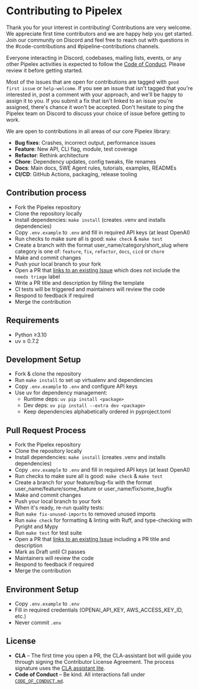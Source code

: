 # Contributing to Pipelex

Thank you for your interest in contributing! Contributions are very welcome. We appreciate first time contributors and we are happy help you get started. Join our community on Discord and feel free to reach out with questions in the #code-contributions and #pipeline-contributions channels.

Everyone interacting in Discord, codebases, mailing lists, events, or any other Pipelex activities is expected to follow the [Code of Conduct](CODE_OF_CONDUCT.md). Please review it before getting started.

Most of the issues that are open for contributions are tagged with `good first issue` or `help-welcome`. If you see an issue that isn't tagged that you're interested in, post a comment with your approach, and we'll be happy to assign it to you. If you submit a fix that isn't linked to an issue you're assigned, there's chance it won't be accepted. Don't hesitate to ping the Pipelex team on Discord to discuss your choice of issue before getting to work.

We are open to contributions in all areas of our core Pipelex library:

- **Bug fixes**: Crashes, incorrect output, performance issues
- **Feature**: New API, CLI flag, module, test coverage
- **Refactor**: Rethink architecture
- **Chore**: Dependency updates, config tweaks, file renames
- **Docs**: Main docs, SWE Agent rules, tutorials, examples, READMEs
- **CI/CD**: GitHub Actions, packaging, release tooling

## Contribution process

- Fork the Pipelex repository
- Clone the repository locally
- Install dependencies: `make install` (creates .venv and installs dependencies)
- Copy `.env.example` to `.env` and fill in required API keys (at least OpenAI)
- Run checks to make sure all is good: `make check` & `make test`
- Create a branch with the format user_name/category/short_slug where category is one of: `feature`, `fix`, `refactor`, `docs`, `cicd` or `chore`
- Make and commit changes
- Push your local branch to your fork
- Open a PR that [links to an existing Issue](https://docs.github.com/en/issues/tracking-your-work-with-issues/linking-a-pull-request-to-an-issue) which does not include the `needs triage` label
- Write a PR title and description by filling the template
- CI tests will be triggered and maintainers will review the code
- Respond to feedback if required
- Merge the contribution

## Requirements

- Python ≥3.10
- uv ≥ 0.7.2

## Development Setup

- Fork & clone the repository
- Run `make install` to set up virtualenv and dependencies
- Copy `.env.example` to `.env` and configure API keys
- Use uv for dependency management:
  - Runtime deps: `uv pip install <package>`
  - Dev deps: `uv pip install --extra dev <package>`
  - Keep dependencies alphabetically ordered in pyproject.toml

## Pull Request Process

- Fork the Pipelex repository
- Clone the repository locally
- Install dependencies: `make install` (creates .venv and installs dependencies)
- Copy `.env.example` to `.env` and fill in required API keys (at least OpenAI)
- Run checks to make sure all is good: `make check` & `make test`
- Create a branch for your feature/bug-fix with the format user_name/feature/some_feature or user_name/fix/some_bugfix
- Make and commit changes
- Push your local branch to your fork
- When it's ready, re-run quality tests:
- Run `make fix-unused-imports` to removed unused imports
- Run `make check` for formatting & linting with Ruff, and type-checking with Pyright and Mypy
- Run `make test` for test suite
- Open a PR that [links to an existing Issue](https://docs.github.com/en/issues/tracking-your-work-with-issues/linking-a-pull-request-to-an-issue) including a PR title and description
- Mark as Draft until CI passes
- Maintainers will review the code
- Respond to feedback if required
- Merge the contribution

## Environment Setup

- Copy `.env.example` to `.env`
- Fill in required credentials (OPENAI_API_KEY, AWS_ACCESS_KEY_ID, etc.)
- Never commit `.env`

## License

* **CLA** – The first time you open a PR, the CLA-assistant bot will guide you through signing the Contributor License Agreement. The process signature uses the [CLA assistant lite](https://github.com/marketplace/actions/cla-assistant-lite).
* **Code of Conduct** – Be kind. All interactions fall under [`CODE_OF_CONDUCT.md`](CODE_OF_CONDUCT.md).
